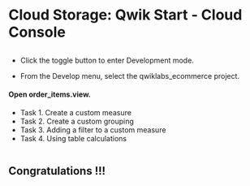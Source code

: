 
# Cloud Storage: Qwik Start - Cloud Console














## 

- Click the toggle button to enter Development mode.

- From the Develop menu, select the qwiklabs_ecommerce project.

#### Open order_items.view.
- Task 1. Create a custom measure
- Task 2. Create a custom grouping
- Task 3. Adding a filter to a custom measure
- Task 4. Using table calculations

```bash

```



## Congratulations !!!

